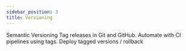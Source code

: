 ```yaml
---
sidebar_position: 3
title: Versioning
---
```


Semantic Versioning
Tag releases in Git and GitHub.
Automate with CI pipelines using tags.
Deploy tagged versions / rollback
